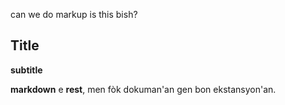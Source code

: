can we do markup is this bish?
## Title
__subtitle__


**markdown** e **rest**, men fòk dokuman'an gen bon ekstansyon'an.

